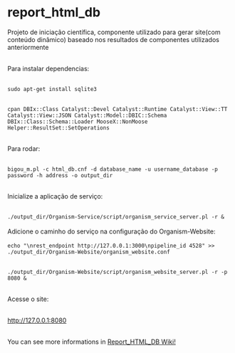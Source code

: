 # report\_html\_db
Projeto de iniciação científica, componente utilizado para gerar site(com conteúdo dinâmico) baseado nos resultados de componentes utilizados anteriormente<br /><br /> 

Para instalar dependencias:<br /><br /> 

`sudo apt-get install sqlite3`<br /><br /> 

`cpan DBIx::Class Catalyst::Devel Catalyst::Runtime Catalyst::View::TT Catalyst::View::JSON Catalyst::Model::DBIC::Schema  DBIx::Class::Schema::Loader MooseX::NonMoose Helper::ResultSet::SetOperations`<br /><br /> 

Para rodar:<br /><br /> 

`bigou_m.pl -c html_db.cnf -d database_name -u username_database -p password -h address -o output_dir`<br /><br /> 

Inicialize a aplicação de serviço:<br /><br />

`./output_dir/Organism-Service/script/organism_service_server.pl -r &`<br /><br /> 
Adicione o caminho do serviço na configuração do Organism-Website:<br /><br />
`echo "\nrest_endpoint http://127.0.0.1:3000\npipeline_id 4528" >> ./output_dir/Organism-Website/organism_website.conf`<br /><br /> 

`./output_dir/Organism-Website/script/organism_website_server.pl -r -p 8080 &`<br /><br /> 

  
Acesse o site:<br /><br /> 

http://127.0.0.1:8080<br /><br />                                                                                                                                     

You can see more informations in [Report_HTML_DB Wiki!](report_html_db/wiki)

